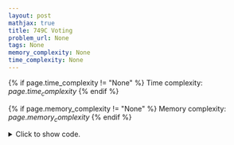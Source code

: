 ```yaml
---
layout: post
mathjax: true
title: 749C Voting
problem_url: None
tags: None
memory_complexity: None
time_complexity: None
---
```




{% if page.time_complexity != "None" %}
Time complexity: ${{ page.time_complexity }}$
{% endif %}

{% if page.memory_complexity != "None" %}
Memory complexity: ${{ page.memory_complexity }}$
{% endif %}

<details>
<summary>
<p style="display:inline">Click to show code.</p>
</summary>
```cpp
{% raw %}
using namespace std;
using ll = long long;
const int NMAX = 2 * 10e5 + 11;
int n;
ll high;
char s[NMAX];
deque<ll> D, R;
int main(void)
{
    cin >> n;
    cin >> s;
    for (int i = 0; i < n; ++i)
    {
        if (s[i] == 'D')
            D.push_back(i);
        else
            R.push_back(i);
    }
    high = n;
    while (D.size() and R.size())
    {
        ll fd = D.front();
        D.pop_front();
        ll fr = R.front();
        R.pop_front();
        if (fd < fr)
            D.push_back(high++);
        else
            R.push_back(high++);
    }
    if (D.size())
        cout << "D" << endl;
    else
        cout << "R" << endl;
    return 0;
}

{% endraw %}
```
</details>

